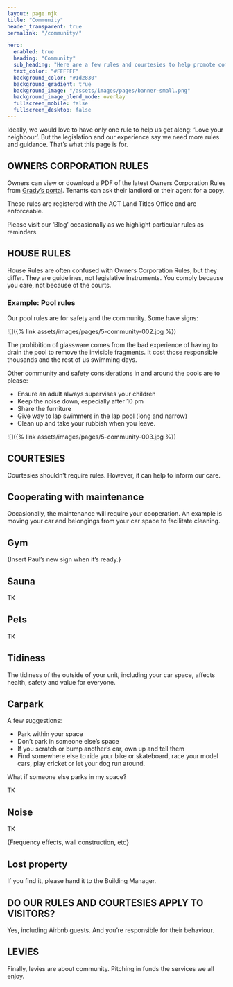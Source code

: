 ```yaml
---
layout: page.njk
title: "Community"
header_transparent: true
permalink: "/community/"

hero:
  enabled: true
  heading: "Community"
  sub_heading: "Here are a few rules and courtesies to help promote community at Southport."
  text_color: "#FFFFFF"
  background_color: "#1d2830"
  background_gradient: true
  background_image: "/assets/images/pages/banner-small.png"
  background_image_blend_mode: overlay
  fullscreen_mobile: false
  fullscreen_desktop: false
---
```


Ideally, we would love to have only one rule to help us get along: ‘Love your neighbour’. But the legislation and our experience say we need more rules and guidance. That’s what this page is for.

## OWNERS CORPORATION RULES

Owners can view or download a PDF of the latest Owners Corporation Rules from [Grady’s portal](https://gradystrata.com.au/client-login/). Tenants can ask their landlord or their agent for a copy.

These rules are registered with the ACT Land Titles Office and are enforceable.

Please visit our ‘Blog’ occasionally as we highlight particular rules as reminders.

## HOUSE RULES

House Rules are often confused with Owners Corporation Rules, but they differ. They are guidelines, not legislative instruments. You comply because you care, not because of the courts.

### Example: Pool rules

Our pool rules are for safety and the community. Some have signs:

![]({% link assets/images/pages/5-community-002.jpg %})

The prohibition of glassware comes from the bad experience of having to drain the pool to remove the invisible fragments. It cost those responsible thousands and the rest of us swimming days.

Other community and safety considerations in and around the pools are to please:

- Ensure an adult always supervises your children
- Keep the noise down, especially after 10 pm
- Share the furniture
- Give way to lap swimmers in the lap pool (long and narrow)
- Clean up and take your rubbish when you leave.

![]({% link assets/images/pages/5-community-003.jpg %})

## COURTESIES

Courtesies shouldn’t require rules. However, it can help to inform our care.

## Cooperating with maintenance

Occasionally, the maintenance will require your cooperation. An example is moving your car and belongings from your car space to facilitate cleaning.

## Gym

{Insert Paul’s new sign when it’s ready.}

## Sauna

TK

## Pets

TK

## Tidiness

The tidiness of the outside of your unit, including your car space, affects health, safety and value for everyone.

## Carpark

A few suggestions:

- Park within your space
- Don’t park in someone else’s space
- If you scratch or bump another’s car, own up and tell them
- Find somewhere else to ride your bike or skateboard, race your model cars, play cricket or let your dog run around.

What if someone else parks in my space?

TK

## Noise

TK

{Frequency effects, wall construction, etc}

## Lost property

If you find it, please hand it to the Building Manager.

## DO OUR RULES AND COURTESIES APPLY TO VISITORS?

Yes, including Airbnb guests. And you’re responsible for their behaviour.

## LEVIES

Finally, levies are about community. Pitching in funds the services we all enjoy.
